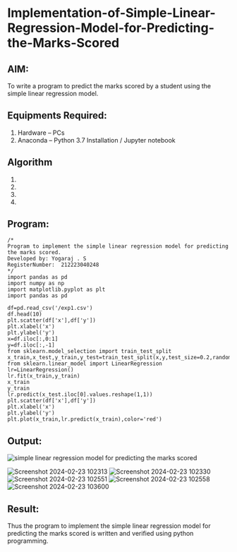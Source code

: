 # Implementation-of-Simple-Linear-Regression-Model-for-Predicting-the-Marks-Scored

## AIM:
To write a program to predict the marks scored by a student using the simple linear regression model.

## Equipments Required:
1. Hardware – PCs
2. Anaconda – Python 3.7 Installation / Jupyter notebook

## Algorithm
1. 
2. 
3. 
4. 

## Program:
```
/*
Program to implement the simple linear regression model for predicting the marks scored.
Developed by: Yogaraj . S
RegisterNumber:  212223040248 
*/
import pandas as pd
import numpy as np
import matplotlib.pyplot as plt
import pandas as pd

df=pd.read_csv('/exp1.csv')
df.head(10)
plt.scatter(df['x'],df['y'])
plt.xlabel('x')
plt.ylabel('y')
x=df.iloc[:,0:1]
y=df.iloc[:,-1]
from sklearn.model_selection import train_test_split
x_train,x_test,y_train,y_test=train_test_split(x,y,test_size=0.2,random_state=0)
from sklearn.linear_model import LinearRegression
lr=LinearRegression()
lr.fit(x_train,y_train)
x_train
y_train
lr.predict(x_test.iloc[0].values.reshape(1,1))
plt.scatter(df['x'],df['y'])
plt.xlabel('x')
plt.ylabel('y')
plt.plot(x_train,lr.predict(x_train),color='red')

```

## Output:
![simple linear regression model for predicting the marks scored](sam.png)

![Screenshot 2024-02-23 102313](https://github.com/yogaraj2/Implementation-of-Simple-Linear-Regression-Model-for-Predicting-the-Marks-Scored/assets/153482637/4407c1e5-a5b5-48af-a7aa-96dcb2a3aaf9)
![Screenshot 2024-02-23 102330](https://github.com/yogaraj2/Implementation-of-Simple-Linear-Regression-Model-for-Predicting-the-Marks-Scored/assets/153482637/89b72640-34aa-4abc-9ed6-41eb0e9d3e88)
![Screenshot 2024-02-23 102551](https://github.com/yogaraj2/Implementation-of-Simple-Linear-Regression-Model-for-Predicting-the-Marks-Scored/assets/153482637/e94a3c1c-3024-4103-8146-add0a0e70c0b)
![Screenshot 2024-02-23 102558](https://github.com/yogaraj2/Implementation-of-Simple-Linear-Regression-Model-for-Predicting-the-Marks-Scored/assets/153482637/59f9d898-f12c-4e78-a1fa-b8341e16ac59)
![Screenshot 2024-02-23 103600](https://github.com/yogaraj2/Implementation-of-Simple-Linear-Regression-Model-for-Predicting-the-Marks-Scored/assets/153482637/ee4b5567-a1b5-400c-b3ee-68839f8a75fa)




## Result:
Thus the program to implement the simple linear regression model for predicting the marks scored is written and verified using python programming.
